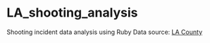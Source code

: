 # LA_shooting_analysis
Shooting incident data analysis using Ruby
Data source: [LA County](https://data.lacounty.gov/)

